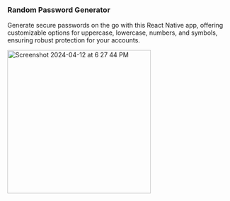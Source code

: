 ### Random Password Generator

Generate secure passwords on the go with this React Native app, offering customizable options for uppercase, lowercase, numbers, and symbols, ensuring robust protection for your accounts.

<img width="324" alt="Screenshot 2024-04-12 at 6 27 44 PM" src="https://github.com/gulfam-dev/reactnative-password-generator/assets/146335824/87c82fda-945e-4c82-bdb0-21c2cfd730a5">
